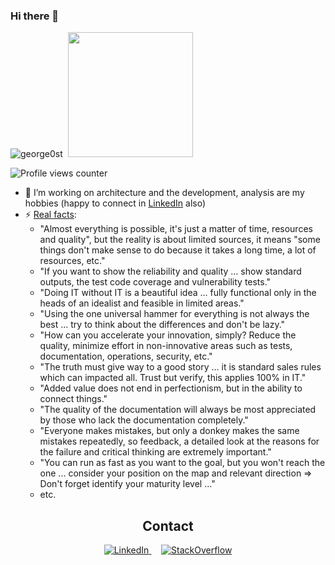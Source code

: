 ### Hi there 👋
<p align="left"> 
  <img src="https://github-readme-stats-sigma-five.vercel.app/api?username=george0st&custom_title=JiSt's%20GitHub%20statistics&show_icons=true&theme=default&include_all_commits=true&count_private=true" 
    alt="george0st" />&nbsp;&nbsp;<img height="200px" src="./images/k4_sm.png"/>  
  <!--
  <img src="https://github-readme-stats.vercel.app/api?username=george0st&custom_title=JiSt's%20GitHub%20statistics&show_icons=true&theme=shadow_green&rank_icon=percentile&include_all_commits=true&theme=transparent" alt="george0st" />&nbsp;&nbsp;<img height="200px" src="./images/k4_sm.png"/>
  -->
</p>

![Profile views counter](https://komarev.com/ghpvc/?username=george0st-git&style=flat-square)

<!--
<img src="https://github-readme-stats.vercel.app/api?username=george0st&custom_title=JiSt's%20GitHub%20statistics&show_icons=true&theme=shadow_green&rank_icon=default&include_all_commits=true&theme=transparent" alt="george0st" />
<img src="https://github-readme-stats-sigma-five.vercel.app/api?username=george0st&show_icons=true&theme=default&include_all_commits=true&count_private=true"/>
<img src="https://github-readme-stats.vercel.app/api?username=george0st&show_icons=true&theme=shadow_green&rank_icon=default&include_all_commits=false&theme=transparent" alt="george0st" />
<img src="https://github-readme-stats.vercel.app/api?username=george0st&show_icons=true&theme=shadow_green&rank_icon=percentile&include_all_commits=false&theme=transparent" alt="george0st" />
-->

- 🔭 I’m working on architecture and the development, analysis are my hobbies (happy to connect in [LinkedIn](https://www.linkedin.com/in/jiristeuer/) also)
- ⚡ [Real facts](https://www.linkedin.com/search/results/content/?keywords=%23gosh2inout&sortBy=%22date_posted%22):
  - "Almost everything is possible, it's just a matter of time, resources and quality", but the reality is about limited sources, it means "some things don't make sense to do because it takes a long time, a lot of resources, etc."
  - "If you want to show the reliability and quality ... show standard outputs, the test code coverage and vulnerability tests."
  - "Doing IT without IT is a beautiful idea ... fully functional only in the heads of an idealist and feasible in limited areas."
  - "Using the one universal hammer for everything is not always the best ... try to think about the differences and don't be lazy."
  - "How can you accelerate your innovation, simply? Reduce the quality, minimize effort in non-innovative areas such as tests, documentation, operations, security, etc."
  - "The truth must give way to a good story ... it is standard sales rules which can impacted all. Trust but verify, this applies 100% in IT."
  - "Added value does not end in perfectionism, but in the ability to connect things."
  - "The quality of the documentation will always be most appreciated by those who lack the documentation completely."
  - "Everyone makes mistakes, but only a donkey makes the same mistakes repeatedly, so feedback, a detailed look at the reasons for the failure and critical thinking are extremely important."
  - "You can run as fast as you want to the goal, but you won't reach the one ... consider your position on the map and relevant direction => Don't forget identify your maturity level ..."
  - etc.

<div align="center">
  <h2>Contact</h2>
  <a href="https://www.linkedin.com/in/jiristeuer/" target="_blank">
    <img src="./images/linkedin_sm.png" alt="LinkedIn"/>
  </a>
  &nbsp;&nbsp;&nbsp;
  <a href="https://stackoverflow.com/users/20266647/jist" target="_blank">
    <img src="./images/stackoverflow_sm.png" alt="StackOverflow"/>
  </a>
  <br><br>
</div>
